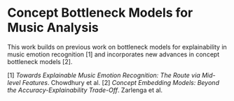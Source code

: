 # Concept Bottleneck Models for Music Analysis

This work builds on previous work on bottleneck models for explainability in music emotion recognition [1] and incorporates new advances in concept bottleneck models [2].

[1] _Towards Explainable Music Emotion Recognition: The Route via Mid-level Features_. Chowdhury et al.
[2] _Concept Embedding Models: Beyond the Accuracy-Explainability Trade-Off_. Zarlenga et al.

